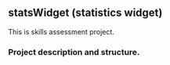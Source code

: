 ## statsWidget (statistics widget) 
This is skills assessment project.

### Project description and structure.

